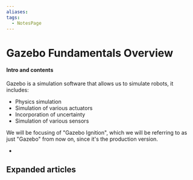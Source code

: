 ```yaml
---
aliases: 
tags:
  - NotesPage
---
```


# Gazebo Fundamentals Overview

#### Intro and contents

Gazebo is a simulation software that allows us to simulate robots, it includes:
- Physics simulation
- Simulation of various actuators
- Incorporation of uncertainty
- Simulation of various sensors

We will be focusing of "Gazebo Ignition", which we will be referring to as just "Gazebo" from now on, since it's the production version.

- 


## Expanded articles

